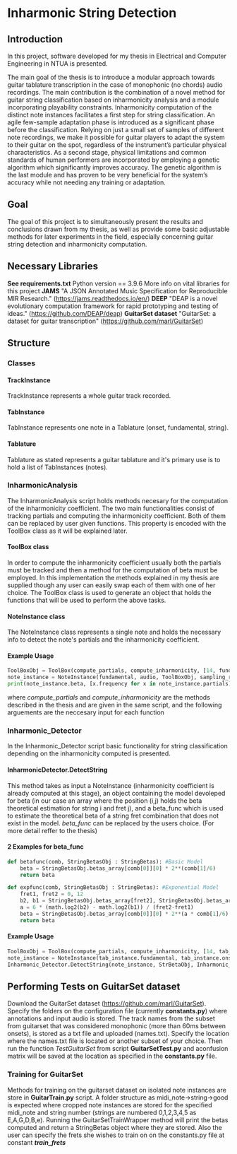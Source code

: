 # Inharmonic String Detection

## Introduction
In this project, software developed for my thesis in Electrical and Computer Engineering in NTUA is presented. 

The main goal of the thesis is to introduce a modular approach towards guitar tablature transcription in the case of monophonic (no chords) audio recordings. The main contribution is the combination of a novel method for guitar string classification based on inharmonicity analysis and a module incorporating playability constraints. Inharmonicity computation of the distinct note instances facilitates a first step for string classification. An agile few-sample adaptation phase is introduced as a significant phase before the classification. Relying on just a small set of samples of different note recordings, we make it possible for guitar players to adapt the system to their guitar on the spot, regardless of the instrument’s particular physical characteristics. As a second stage, physical limitations and common standards of human performers are incorporated by employing a genetic algorithm which significantly improves accuracy. The genetic algorithm is the last module and has proven to be very beneficial for the system’s accuracy while not needing any training or adaptation.

## Goal
The goal of this project is to simultaneously present the results and conclusions drawn from my thesis, as well as provide some basic adjustable methods for later experiments in the field, especially concerning guitar string detection and inharmonicity computation. 

## Necessary Libraries
**See requirements.txt** Python version == 3.9.6
More info on vital libraries for this project
**JAMS** "A JSON Annotated Music Specification for Reproducible MIR Research." (https://jams.readthedocs.io/en/)
**DEEP** "DEAP is a novel evolutionary computation framework for rapid prototyping and testing of ideas." (https://github.com/DEAP/deap)
**GuitarSet dataset** "GuitarSet: a dataset for guitar transcription" (https://github.com/marl/GuitarSet)



## Structure

### Classes

#### TrackInstance
TrackInstance represents a whole guitar track recorded. 

#### TabInstance
TabInstance represents one note in a Tablature (onset, fundamental, string).

#### Tablature
Tablature as stated represents a guitar tablature and it's primary use is to hold a list of TabInstances (notes).

### InharmonicAnalysis
The InharmonicAnalysis script holds methods necesary for the computation of the inharmonicity coefficient. The two main functionalities consist of tracking partials and computing the inharmonicity coefficient. Both of them can be replaced by user given functions. This property is encoded with the ToolBox class as it will be explained later.

#### ToolBox class
In order to compute the inharmonicity coefficient usually both the partials must be tracked and then a method for the computation of beta must be employed. In this implementation the methods explained in my thesis are supplied though any user can easily swap each of them with one of her choice. The ToolBox class is used to generate an object that holds the functions that will be used to perform the above tasks.

#### NoteInstance class
The NoteInstance class represents a single note and holds the necessary info to detect the note's partials and the inharmonicity coefficient.

#### Example Usage
```python
ToolBoxObj = ToolBox(compute_partials, compute_inharmonicity, [14, fundamental/2], [])
note_instance = NoteInstance(fundamental, audio, ToolBoxObj, sampling_rate, constants)
print(note_instance.beta, [x.frequency for x in note_instance.partials])
```
where *compute_partials* and *compute_inharmonicity* are the methods described in the thesis and are given in the same script, and the following arguements are the neccesary input for each function

### Inharmonic_Detector
In the Inharmonic_Detector script basic functionality for string classification depending on the inharmonicity computed is presented. 
#### InharmonicDetector.DetectString
This method takes as input a NoteInstance (inharmonicity coefficient is already computed at this stage), an object containing the model devoleped for beta (in our case an array where the position (i,j) holds the beta theoretical estimation for string i and fret j), and a beta_func which is used to estimate the theoretical beta of a string fret combination that does not exist in the model. *beta_func* can be replaced by the users choice. (For more detail reffer to the thesis)
#### 2 Examples for beta_func
```python
def betafunc(comb, StringBetasObj : StringBetas): #Basic Model
    beta = StringBetasObj.betas_array[comb[0]][0] * 2**(comb[1]/6)
    return beta

def expfunc(comb, StringBetasObj : StringBetas): #Exponential Model
    fret1, fret2 = 0, 12
    b2, b1 = StringBetasObj.betas_array[fret2], StringBetasObj.betas_array[fret1]
    a = 6 * (math.log2(b2) - math.log2(b1)) / (fret2-fret1)
    beta = StringBetasObj.betas_array[comb[0]][0] * 2**(a * comb[1]/6)
    return beta
```
#### Example Usage
```python
ToolBoxObj = ToolBox(compute_partials, compute_inharmonicity, [14, tab_instance.fundamental/2], [])
note_instance = NoteInstance(tab_instance.fundamental, tab_instance.onset, tab_instance.note_audio, ToolBoxObj, track_instance.sampling_rate, constants)
Inharmonic_Detector.DetectString(note_instance, StrBetaObj, Inharmonic_Detector.betafunc)
```

## Performing Tests on GuitarSet dataset
Download the GuitarSet dataset (https://github.com/marl/GuitarSet). Specify the folders on the configuration file (currently **constants.py**) where annotations and input audio is stored. The track names from the subset from guitarset that was considered monophonic (more than 60ms between onsets), is stored as a txt file and uploaded (names.txt). Specify the location where the names.txt file is located or another subset of your choice. Then run the function *TestGuitarSet* from script **GuitarSetTest.py** and aconfusion matrix will be saved at the location as specified in the **constants.py** file.

### Training for GuitarSet
Methods for training on the guitarset dataset on isolated note instances are store in **GuitarTrain.py** script. A folder structure as midi_note->string->good is expected where cropped note instances are stored for the specified midi_note and string number (strings are numbered 0,1,2,3,4,5 as E,A,G,D,B,e). Running the GuitarSetTrainWrapper method will print the betas computed and return a StringBetas object where they are stored. Also the user can specify the frets she wishes to train on on the constants.py file at constant ***train_frets***
